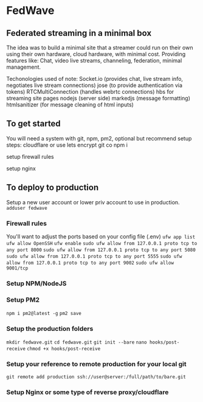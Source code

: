 # FedWave
## Federated streaming in a minimal box

The idea was to build a minimal site that a streamer could run on their own using their own hardware, cloud hardware, with minimal cost.
Providing features like: Chat, video live streams, channeling, federation, minimal management.

Techonologies used of note:
	Socket.io (provides chat, live stream info, negotiates live stream connections)
	jose (to provide authentication via tokens) 
	RTCMultiConnection (handles webrtc connections)
	hbs for streaming site pages
	nodejs (server side)
	markedjs (message formatting)
	htmlsanitizer (for message cleaning of html inputs)
	

## To get started

You will need a system with git, npm, pm2, optional but recommend setup steps: cloudflare or use lets encrypt
git co 
npm i

setup firewall rules 

setup nginx


## To deploy to production

Setup a new user account or lower priv account to use in production.
`adduser fedwave`

### Firewall rules
You'll want to adjust the ports based on your config file (.env)
`ufw app list`
`ufw allow OpenSSH`
`ufw enable`
`sudo ufw allow from 127.0.0.1 proto tcp to any port 8000`
`sudo ufw allow from 127.0.0.1 proto tcp to any port 5080`
`sudo ufw allow from 127.0.0.1 proto tcp to any port 5555`
`sudo ufw allow from 127.0.0.1 proto tcp to any port 9002`
`sudo ufw allow 9001/tcp`
	
### Setup NPM/NodeJS

### Setup PM2
`npm i pm2@latest -g`
`pm2 save`

### Setup the production folders
`mkdir fedwave.git`
`cd fedwave.git`
`git init --bare`
`nano hooks/post-receive`
`chmod +x hooks/post-receive`

### Setup your reference to remote production for your local git
`git remote add production ssh://user@server:/full/path/to/bare.git`

### Setup Nginx or some type of reverse proxy/cloudflare

